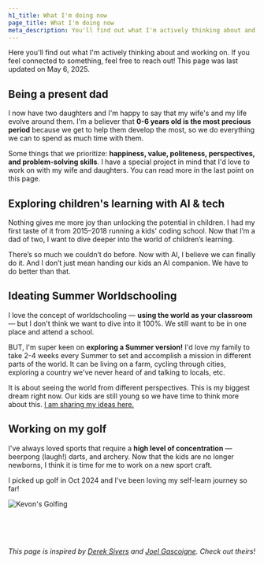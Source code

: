 ```yaml
---
h1_title: What I'm doing now
page_title: What I'm doing now
meta_description: You'll find out what I'm actively thinking about and working on on this page. I'd be happy if you reach out to me to exchange ideas.
---
```


Here you'll find out what I'm actively thinking about and working on. If you feel connected to something, feel free to reach out! This page was last updated on May 6, 2025.

## Being a present dad

I now have two daughters and I'm happy to say that my wife's and my life evolve around them. I'm a believer that **0-6 years old is the most precious period** because we get to help them develop the most, so we do everything we can to spend as much time with them.

Some things that we prioritize: **happiness, value, politeness, perspectives, and problem-solving skills**. I have a special project in mind that I'd love to work on with my wife and daughters. You can read more in the last point on this page.

## Exploring children's learning with AI & tech

Nothing gives me more joy than unlocking the potential in children. I had my first taste of it from 2015–2018 running a kids' coding school. Now that I’m a dad of two, I want to dive deeper into the world of children’s learning.

There’s so much we couldn’t do before. Now with AI, I believe we can finally do it. And I don’t just mean handing our kids an AI companion. We have to do better than that.

## Ideating Summer Worldschooling

I love the concept of worldschooling — **using the world as your classroom** — but I don't think we want to dive into it 100%. We still want to be in one place and attend a school.

BUT, I'm super keen on **exploring a Summer version!** I'd love my family to take 2-4 weeks every Summer to set and accomplish a mission in different parts of the world. It can be living on a farm, cycling through cities, exploring a country we've never heard of and talking to locals, etc.

It is about seeing the world from different perspectives. This is my biggest dream right now. Our kids are still young so we have time to think more about this. [I am sharing my ideas here.](http://summerworldschooling.com)

## Working on my golf

I've always loved sports that require a **high level of concentration** — beerpong (laugh!) darts, and archery. Now that the kids are no longer newborns, I think it is time for me to work on a new sport craft.

I picked up golf in Oct 2024 and I've been loving my self-learn journey so far!

![Kevon's Golfing](/images/kevon-golf-2025.jpg)

<br />
<br />
<br />

*This page is inspired by [Derek Sivers](https://sive.rs/now) and [Joel Gascoigne](https://joel.is/now/). Check out theirs!* 